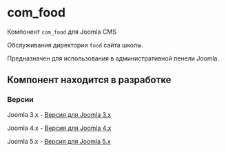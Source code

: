 # com_food

Компонент `com_food` для Joomla CMS

Обслуживания директории `food` сайта школы.

Предназначен для использования в административной пенели Joomla.

## Компонент находится в разработке

### Версии

Joomla 3.x - [Версия для Joomla 3.x](tree/3.x)

Joomla 4.x - [Версия для Joomla 4.x](tree/4.x)

Joomla 5.x - [Версия для Joomla 5.x](tree/5.x)

